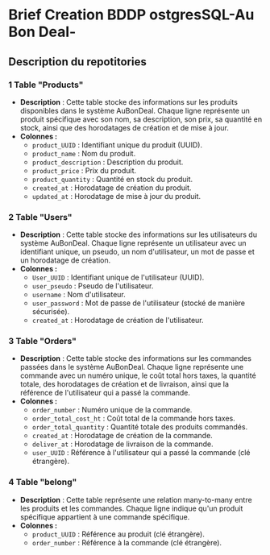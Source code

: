 # Brief Creation BDDP ostgresSQL-Au Bon Deal-
  
## Description du repotitories
  
### 1 Table "Products"
- **Description** : Cette table stocke des informations sur les produits disponibles dans le système AuBonDeal. Chaque ligne représente un produit spécifique avec son nom, sa description, son prix, sa quantité en stock, ainsi que des horodatages de création et de mise à jour.
- **Colonnes :**
    - `product_UUID` : Identifiant unique du produit (UUID).
    -  `product_name` : Nom du produit.
    - `product_description` : Description du produit.
    - `product_price` : Prix du produit.
    - `product_quantity` : Quantité en stock du produit.
    - `created_at` : Horodatage de création du produit.
    - `updated_at` : Horodatage de mise à jour du produit.
  
### 2 Table "Users"
- **Description** : Cette table stocke des informations sur les utilisateurs du système AuBonDeal. Chaque ligne représente un utilisateur avec un identifiant unique, un pseudo, un nom d'utilisateur, un mot de passe et un horodatage de création.
- **Colonnes :**
    - `User_UUID` : Identifiant unique de l'utilisateur (UUID).
    - `user_pseudo` : Pseudo de l'utilisateur.
    - `username` : Nom d'utilisateur.
    - `user_password` : Mot de passe de l'utilisateur (stocké de manière sécurisée).
    - `created_at` : Horodatage de création de l'utilisateur.
  
### 3 Table "Orders"
- **Description** : Cette table stocke des informations sur les commandes passées dans le système AuBonDeal. Chaque ligne représente une commande avec un numéro unique, le coût total hors taxes, la quantité totale, des horodatages de création et de livraison, ainsi que la référence de l'utilisateur qui a passé la commande.
- **Colonnes :**
    - `order_number` : Numéro unique de la commande.
    - `order_total_cost_ht` : Coût total de la commande hors taxes.
    - `order_total_quantity` : Quantité totale des produits commandés.
    - `created_at` : Horodatage de création de la commande.
    - `deliver_at` : Horodatage de livraison de la commande.
    - `user_UUID` : Référence à l'utilisateur qui a passé la commande (clé étrangère).
  
### 4 Table "belong"
- **Description** : Cette table représente une relation many-to-many entre les produits et les commandes. Chaque ligne indique qu'un produit spécifique appartient à une commande spécifique.
- **Colonnes :**
    - `product_UUID` : Référence au produit (clé étrangère).
    - `order_number` : Référence à la commande (clé étrangère).

  
